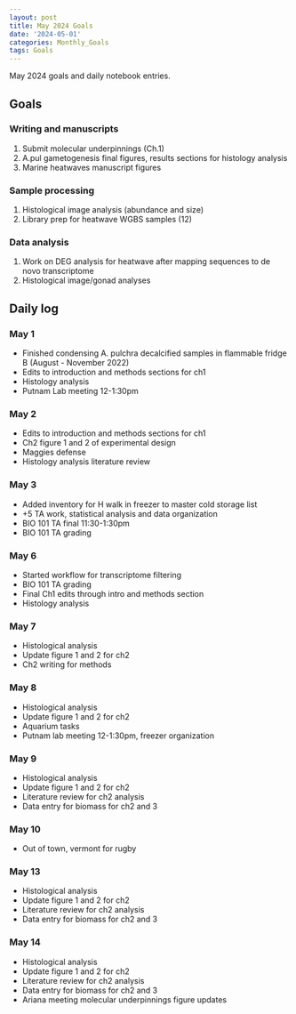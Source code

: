 ```yaml
---
layout: post
title: May 2024 Goals
date: '2024-05-01'
categories: Monthly_Goals
tags: Goals
---
```


May 2024 goals and daily notebook entries. 

## Goals  

### Writing and manuscripts 
              
1. Submit molecular underpinnings (Ch.1)
2. A.pul gametogenesis final figures, results sections for histology analysis
3. Marine heatwaves manuscript figures

### Sample processing

1. Histological image analysis (abundance and size)
2. Library prep for heatwave WGBS samples (12)

### Data analysis

1. Work on DEG analysis for heatwave after mapping sequences to de novo transcriptome
2. Histological image/gonad analyses 

## Daily log 

### May 1
- Finished condensing A. pulchra decalcified samples in flammable fridge B (August - November 2022)
- Edits to introduction and methods sections for ch1 
- Histology analysis
- Putnam Lab meeting 12-1:30pm

### May 2
- Edits to introduction and methods sections for ch1 
- Ch2 figure 1 and 2 of experimental design
- Maggies defense
- Histology analysis literature review

### May 3
- Added inventory for H walk in freezer to master cold storage list
- +5 TA work, statistical analysis and data organization
- BIO 101 TA final 11:30-1:30pm
- BIO 101 TA grading

### May 6
- Started workflow for transcriptome filtering
- BIO 101 TA grading 
- Final Ch1 edits through intro and methods section
- Histology analysis

### May 7
- Histological analysis
- Update figure 1 and 2 for ch2 
- Ch2 writing for methods

### May 8
- Histological analysis
- Update figure 1 and 2 for ch2 
- Aquarium tasks 
- Putnam lab meeting 12-1:30pm, freezer organization

### May 9
- Histological analysis
- Update figure 1 and 2 for ch2 
- Literature review for ch2 analysis
- Data entry for biomass for ch2 and 3

### May 10
- Out of town, vermont for rugby

### May 13
- Histological analysis
- Update figure 1 and 2 for ch2 
- Literature review for ch2 analysis
- Data entry for biomass for ch2 and 3

### May 14
- Histological analysis
- Update figure 1 and 2 for ch2 
- Literature review for ch2 analysis
- Data entry for biomass for ch2 and 3
- Ariana meeting molecular underpinnings figure updates






